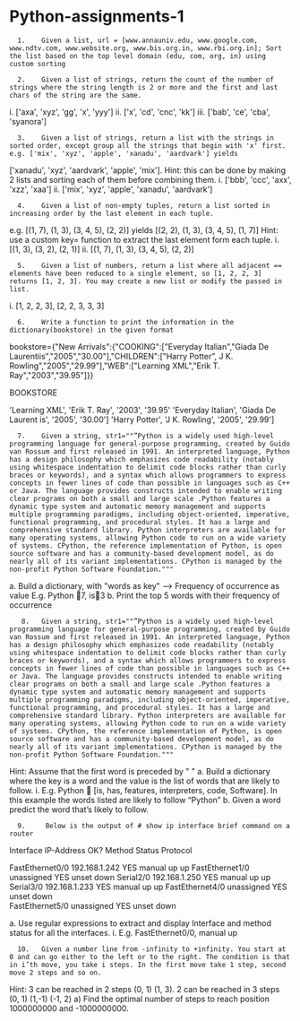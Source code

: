# Python-assignments-1


      1.	Given a list, url = [www.annauniv.edu, www.google.com, www.ndtv.com, www.website.org, www.bis.org.in, www.rbi.org.in]; Sort the list based on the top level domain (edu, com, org, in) using custom sorting

      2.	Given a list of strings, return the count of the number of strings where the string length is 2 or more and the first and last chars of the string are the same.  

 i.	['axa', 'xyz', 'gg', 'x', 'yyy']
ii.	['x', 'cd', 'cnc', 'kk']
iii.	['bab', 'ce', 'cba', 'syanora']

      3.	Given a list of strings, return a list with the strings in sorted order, except group all the strings that begin with 'x' first.  e.g. ['mix', 'xyz', 'apple', 'xanadu', 'aardvark'] yields
['xanadu', 'xyz', 'aardvark', 'apple', 'mix']. 
Hint: this can be done by making 2 lists and sorting each of them before combining them.
i.	['bbb', 'ccc', 'axx', 'xzz', 'xaa']
ii.	['mix', 'xyz', 'apple', 'xanadu', 'aardvark']

      4.	Given a list of non-empty tuples, return a list sorted in increasing order by the last element in each tuple. 
e.g. [(1, 7), (1, 3), (3, 4, 5), (2, 2)] yields [(2, 2), (1, 3), (3, 4, 5), (1, 7)]
      Hint: use a custom key= function to extract the last element form each tuple.
i.	 [(1, 3), (3, 2), (2, 1)]
ii.	[(1, 7), (1, 3), (3, 4, 5), (2, 2)]

      5.	Given a list of numbers, return a list where all adjacent == elements have been reduced to a single element, so [1, 2, 2, 3] returns [1, 2, 3]. You may create a new list or modify the passed in list.
i.	 [1, 2, 2, 3], [2, 2, 3, 3, 3]

      6.	Write a function to print the information in the dictionary(bookstore) in the given format

bookstore={"New Arrivals":{"COOKING":["Everyday Italian","Giada De Laurentiis","2005","30.00"],"CHILDREN":["Harry Potter”, J K. Rowling","2005","29.99"],"WEB":["Learning XML","Erik T. Ray","2003","39.95"]}}


BOOKSTORE

'Learning XML', 'Erik T. Ray', '2003', '39.95' 
'Everyday Italian', 'Giada De Laurent is', '2005', '30.00']
 'Harry Potter', 'J K. Rowling', '2005', '29.99']

      7.	Given a string, str1=""”Python is a widely used high-level programming language for general-purpose programming, created by Guido van Rossum and first released in 1991. An interpreted language, Python has a design philosophy which emphasizes code readability (notably using whitespace indentation to delimit code blocks rather than curly braces or keywords), and a syntax which allows programmers to express concepts in fewer lines of code than possible in languages such as C++ or Java. The language provides constructs intended to enable writing clear programs on both a small and large scale .Python features a dynamic type system and automatic memory management and supports multiple programming paradigms, including object-oriented, imperative, functional programming, and procedural styles. It has a large and comprehensive standard library. Python interpreters are available for many operating systems, allowing Python code to run on a wide variety of systems. CPython, the reference implementation of Python, is open source software and has a community-based development model, as do nearly all of its variant implementations. CPython is managed by the non-profit Python Software Foundation."""
a.	Build a dictionary, with "words as key" --> Frequency of occurrence as value
E.g. Python 7, is3
b.	Print the top 5 words with their frequency of occurrence

       8.	Given a string, str1=""”Python is a widely used high-level programming language for general-purpose programming, created by Guido van Rossum and first released in 1991. An interpreted language, Python has a design philosophy which emphasizes code readability (notably using whitespace indentation to delimit code blocks rather than curly braces or keywords), and a syntax which allows programmers to express concepts in fewer lines of code than possible in languages such as C++ or Java. The language provides constructs intended to enable writing clear programs on both a small and large scale .Python features a dynamic type system and automatic memory management and supports multiple programming paradigms, including object-oriented, imperative, functional programming, and procedural styles. It has a large and comprehensive standard library. Python interpreters are available for many operating systems, allowing Python code to run on a wide variety of systems. CPython, the reference implementation of Python, is open source software and has a community-based development model, as do nearly all of its variant implementations. CPython is managed by the non-profit Python Software Foundation."""
Hint:  Assume that the first word is preceded by " "
a.	Build a dictionary where the key is a word and the value is the list of words that are likely to follow.
i.	E.g. Python  [is, has, features, interpreters, code, Software]. In this example the words listed are likely to follow “Python”
b.	Given a word predict the word that’s likely to follow.

      9.	 Below is the output of # show ip interface brief command on a router

Interface		IP-Address	OK? 	Method Status	Protocol
 
FastEthernet0/0	192.168.1.242	YES 	manual up	up 
FastEthernet1/0        unassigned	YES 	unset		down 
Serial2/0              	192.168.1.250	YES 	manual up	up 
Serial3/0              	192.168.1.233	YES 	manual up	up 
FastEthernet4/0        unassigned	YES 	unset  		down	
FastEthernet5/0        unassigned	YES        unset 		down

a.	Use regular expressions to extract and display Interface and method status for all the interfaces.
i.	E.g.  FastEthernet0/0, manual up

      10.	Given a number line from -infinity to +infinity. You start at 0 and can go either to the left or to the right. The condition is that in i’th move, you take i steps. In the first move take 1 step, second move 2 steps and so on. 
Hint: 3 can be reached in 2 steps (0, 1) (1, 3). 2 can be reached in 3 steps (0, 1) (1,-1) (-1, 2)
a) Find the optimal number of steps to reach position 1000000000 and -1000000000. 


